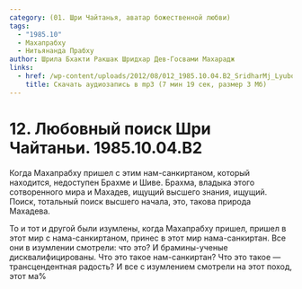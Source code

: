 ```yaml
---
category: (01. Шри Чайтанья, аватар божественной любви)
tags:
  - "1985.10"
  - Махапрабху
  - Нитьянанда Прабху
author: Шрила Бхакти Ракшак Шридхар Дев-Госвами Махарадж
links:
  - href: /wp-content/uploads/2012/08/012_1985.10.04.B2_SridharMj_Lyubovniy_poisk_Shri_Chaitani.mp3
    title: Скачать аудиозапись в mp3 (7 мин 19 сек, размер 3 Мб)
---
```


# 12. Любовный поиск Шри Чайтаньи. 1985.10.04.B2

Когда Махапрабху пришел с этим нам-санкиртаном, который находится, недоступен Брахме и Шиве. Брахма, владыка этого сотворенного мира и Махадев, ищущий высшего знания, ищущий. Поиск, тотальный поиск высшего начала, это, такова природа Махадева.

То и тот и другой были изумлены, когда Махапрабху пришел, пришел в этот мир с нама-санкиртаном, принес в этот мир нама-санкиртан. Все они в изумлении смотрели: что это? И брамины-ученые дисквалифицированы. Что это такое нам-санкиртан? Что это такое — трансцендентная радость? И все с изумлением смотрели на этот поход, этот ма%

